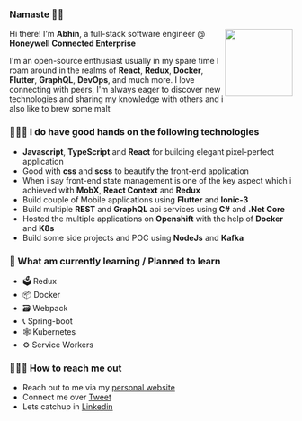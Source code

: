 ### Namaste 🙏🏼

<img align="right" src="https://firebasestorage.googleapis.com/v0/b/abhinpai-portfolio.appspot.com/o/hero-2.svg?alt=media&token=aca16edf-c991-4882-9b86-8620d4d015de" width="120">

Hi there! I'm **Abhin**, a full-stack software engineer @ **Honeywell Connected Enterprise** 


I'm an open-source enthusiast usually in my spare time I roam around in the realms of **React**, **Redux**, **Docker**, **Flutter**, **GraphQL**, **DevOps**, and much more. I love connecting with peers, I'm always eager to discover new technologies and sharing my knowledge with others and i also like to brew some malt


### 🙋🏻‍♂️ I do have good hands on the following technologies
* **Javascript**, **TypeScript** and **React** for building elegant pixel-perfect application
* Good with **css** and **scss** to beautify the front-end application
* When i say front-end state management is one of the key aspect which i achieved with **MobX**, **React Context** and **Redux**
* Build couple of Mobile applications using **Flutter** and **Ionic-3**  
* Build multiple **REST** and **GraphQL** api services using **C#** and **.Net Core**
* Hosted the multiple applications on **Openshift** with the help of **Docker** and **K8s**
* Build some side projects and POC using **NodeJs** and **Kafka**

### 📖 What am currently learning / Planned to learn 
* 🗳 Redux 
* 📦 Docker
* 🗃 Webpack
* 📞 Spring-boot
* 🕸 Kubernetes
* ⚙️  Service Workers

### 🤷🏼‍♂️ How to reach me out
* Reach out to me via my [personal website](https://abhinpai-portfolio.web.app/) 
* Connect me over [Tweet](https://twitter.com/paiabhin)
* Lets catchup in [Linkedin](https://www.linkedin.com/in/abhinpai)

